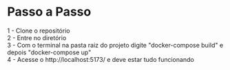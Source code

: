# Passo a Passo

1 - Clone o repositório <br>
2 - Entre no diretório <br>
3 - Com o terminal na pasta raiz do projeto digite "docker-compose build" e depois "docker-compose up" <br>
4 - Acesse o http://localhost:5173/ e deve estar tudo funcionando

